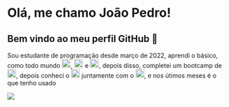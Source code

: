 # Olá, me chamo João Pedro! 
## Bem vindo ao meu perfil GitHub 👋

Sou estudante de programação desde março de 2022, aprendi o básico, como todo mundo <img src="https://cdn.jsdelivr.net/gh/devicons/devicon/icons/html5/html5-original.svg" height="20" width="20"/>, <img src="https://cdn.jsdelivr.net/gh/devicons/devicon/icons/css3/css3-original.svg" height="20" width="20"  /> e <img src="https://cdn.jsdelivr.net/gh/devicons/devicon/icons/javascript/javascript-original.svg" height="20" width="20" />, depois disso, completei um bootcamp de <img src="https://cdn.jsdelivr.net/gh/devicons/devicon/icons/angularjs/angularjs-original.svg" height="20" width="20"  />, depois conheci o <img src="https://cdn.jsdelivr.net/gh/devicons/devicon/icons/react/react-original.svg" height="20" width="20" /> juntamente com o <img src="https://cdn.jsdelivr.net/gh/devicons/devicon/icons/typescript/typescript-original.svg" height="20" width="20" />, e nos útimos meses é o que tenho usado







<img src="https://cdn.jsdelivr.net/gh/devicons/devicon/icons/unity/unity-original.svg" />

